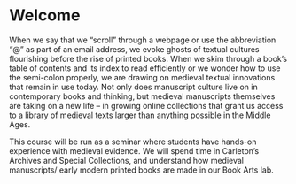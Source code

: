 # Welcome

When we say that we “scroll” through a webpage or use the abbreviation “@” as part of an email address, we evoke ghosts of textual cultures flourishing before the rise of printed books. When we skim through a book’s table of contents and its index to read efficiently or we wonder how to use the semi-colon properly, we are drawing on medieval textual innovations that remain in use today. Not only does manuscript culture live on in contemporary books and thinking, but medieval manuscripts themselves are taking on a new life – in growing online collections that grant us access to a library of medieval texts larger than anything possible in the Middle Ages.&#x20;

This course will be run as a seminar where students have hands-on experience with medieval evidence. We will spend time in Carleton’s Archives and Special Collections, and understand how medieval manuscripts/ early modern printed books are made in our Book Arts lab.

